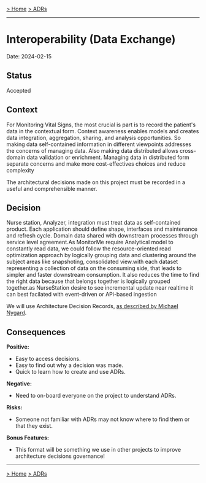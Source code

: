[> Home](../README.md)    [> ADRs](README.md)

---

# Interoperability (Data Exchange)

Date: 2024-02-15

## Status

Accepted

## Context
For Monitoring Vital Signs, the most crucial is part is to record the patient's data in the contextual form. Context awareness enables models and creates data integration, aggregation, sharing, and analysis opportunities. So making data self-contained information in different viewpoints addresses the concerns of managing data. Also making data distributed allows cross-domain data validation or enrichment.
Managing data in distributed form separate concerns and make more cost-effectives choices and reduce complexity 

The architectural decisions made on this project must be recorded in a useful and comprehensible manner.

## Decision
Nurse station, Analyzer, integration   must treat data as self-contained product. Each application should define shape, interfaces and maintenance and refresh cycle. Domain data shared with downstream processes through service level agreement.As MonitorMe require Analytical model to constantly read data, we could follow  the resource-oriented read optimization approach by logically grouping data and clustering around the subject areas  like snapshoting, consolidated view.with each dataset representing a collection of data on the consuming side, that leads to simpler and  faster downstream consumption. It also reduces the time to find the right data because that belongs together is logically grouped together.as NurseStation desire to see incremental update near realtime it can best facilated  with event-driven or APi-based ingestion

We will use Architecture Decision Records, [as described by Michael Nygard](http://thinkrelevance.com/blog/2011/11/15/documenting-architecture-decisions).

## Consequences

**Positive:**

- Easy to access decisions.
- Easy to find out why a decision was made.
- Quick to learn how to create and use ADRs.

**Negative:**

- Need to on-board everyone on the project to understand ADRs.

**Risks:**

- Someone not familiar with ADRs may not know where to find them or that they exist.

**Bonus Features:**

- This format will be something we use in other projects to improve architecture decisions governance!

---

[> Home](../README.md)    [> ADRs](README.md)
